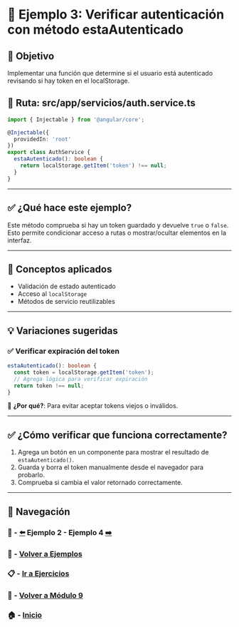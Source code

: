 # 🧪 Ejemplo 3: Verificar autenticación con método estaAutenticado

## 🎯 Objetivo
Implementar una función que determine si el usuario está autenticado revisando si hay token en el localStorage.

## 📁 Ruta: src/app/servicios/auth.service.ts
```ts
import { Injectable } from '@angular/core';

@Injectable({
  providedIn: 'root'
})
export class AuthService {
  estaAutenticado(): boolean {
    return localStorage.getItem('token') !== null;
  }
}
```

---

## ✅ ¿Qué hace este ejemplo?
Este método comprueba si hay un token guardado y devuelve `true` o `false`.  
Esto permite condicionar acceso a rutas o mostrar/ocultar elementos en la interfaz.

---

## 🧠 Conceptos aplicados

- Validación de estado autenticado
- Acceso al `localStorage`
- Métodos de servicio reutilizables

---

## 💡 Variaciones sugeridas

### ✅ Verificar expiración del token

```ts
estaAutenticado(): boolean {
  const token = localStorage.getItem('token');
  // Agrega lógica para verificar expiración
  return token !== null;
}
```

📌 **¿Por qué?**: Para evitar aceptar tokens viejos o inválidos.

---

## ✅ ¿Cómo verificar que funciona correctamente?

1. Agrega un botón en un componente para mostrar el resultado de `estaAutenticado()`.
2. Guarda y borra el token manualmente desde el navegador para probarlo.
3. Comprueba si cambia el valor retornado correctamente.

---

## 🔁 Navegación
### 🧪 - [⬅️](./Ejemplo_2.md) Ejemplo 2 - Ejemplo 4 [➡️](./Ejemplo_4.md)
### 🧪 - [Volver a Ejemplos](../README.md)
### 📋 - [Ir a Ejercicios](../../Ejercicios/README.md)
### 📘 - [Volver a Módulo 9](../../Modulo_9.md)
### 🏠 - [Inicio](../../../README.md)

